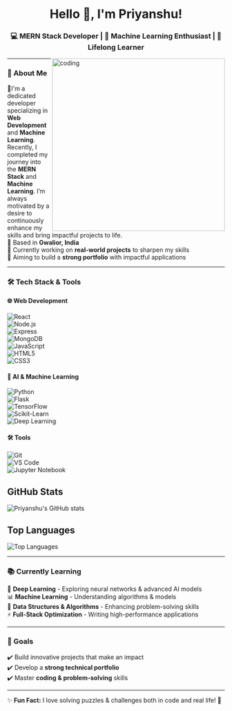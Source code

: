 <!-- GitHub README.md -->

<h1 align="center">Hello 👋, I'm Priyanshu!</h1>
<h3 align="center">💻 MERN Stack Developer | 🤖 Machine Learning Enthusiast | 🌱 Lifelong Learner</h3>

<img align="right" alt="coding" width="400" src="https://user-images.githubusercontent.com/55389276/140866485-8fb1c876-9a8f-4d6a-98dc-08c4981eaf70.gif">

---

### 🚀 About Me  
🎯I'm a dedicated developer specializing in **Web Development** and **Machine Learning**. Recently, I completed my journey into the **MERN Stack** and **Machine Learning**. I’m always motivated by a desire to continuously enhance my skills and bring impactful projects to life.  
📍 Based in **Gwalior, India**  
🔨 Currently working on **real-world projects** to sharpen my skills  
🌟 Aiming to build a **strong portfolio** with impactful applications  

---

### 🛠 Tech Stack & Tools  

#### 🌐 Web Development  
![React](https://img.shields.io/badge/-React-61DAFB?style=for-the-badge&logo=react&logoColor=white)  
![Node.js](https://img.shields.io/badge/-Node.js-339933?style=for-the-badge&logo=node.js&logoColor=white)  
![Express](https://img.shields.io/badge/-Express-000000?style=for-the-badge&logo=express&logoColor=white)  
![MongoDB](https://img.shields.io/badge/-MongoDB-47A248?style=for-the-badge&logo=mongodb&logoColor=white)  
![JavaScript](https://img.shields.io/badge/-JavaScript-F7DF1E?style=for-the-badge&logo=javascript&logoColor=black)  
![HTML5](https://img.shields.io/badge/-HTML5-E34F26?style=for-the-badge&logo=html5&logoColor=white)  
![CSS3](https://img.shields.io/badge/-CSS3-1572B6?style=for-the-badge&logo=css3&logoColor=white)  

#### 🤖 AI & Machine Learning  
![Python](https://img.shields.io/badge/-Python-3776AB?style=for-the-badge&logo=python&logoColor=white)  
![Flask](https://img.shields.io/badge/-Flask-000000?style=for-the-badge&logo=flask&logoColor=white)  
![TensorFlow](https://img.shields.io/badge/-TensorFlow-FF6F00?style=for-the-badge&logo=tensorflow&logoColor=white)  
![Scikit-Learn](https://img.shields.io/badge/-Scikit%20Learn-F7931E?style=for-the-badge&logo=scikit-learn&logoColor=white)  
![Deep Learning](https://img.shields.io/badge/-Deep%20Learning-DC143C?style=for-the-badge&logo=pytorch&logoColor=white)  
  

#### 🛠 Tools  
![Git](https://img.shields.io/badge/-Git-F05032?style=for-the-badge&logo=git&logoColor=white)  
![VS Code](https://img.shields.io/badge/-VS%20Code-007ACC?style=for-the-badge&logo=visual-studio-code&logoColor=white)  
![Jupyter Notebook](https://img.shields.io/badge/-Jupyter%20Notebook-F37626?style=for-the-badge&logo=jupyter&logoColor=white)    

## GitHub Stats
![Priyanshu's GitHub stats](https://github-readme-stats.vercel.app/api?username=Priyanshu3369&show_icons=true&theme=radical)

## Top Languages
![Top Languages](https://github-readme-stats.vercel.app/api/top-langs/?username=Priyanshu3369&layout=compact&theme=radical)

---
### 📚 Currently Learning  
🚀 **Deep Learning** - Exploring neural networks & advanced AI models  
📊 **Machine Learning** - Understanding algorithms & models  
🧩 **Data Structures & Algorithms** - Enhancing problem-solving skills  
⚡ **Full-Stack Optimization** - Writing high-performance applications  

---

### 🎯 Goals  
✔️ Build innovative projects that make an impact  
✔️ Develop a **strong technical portfolio**  
✔️ Master **coding & problem-solving** skills  

---

✨ **Fun Fact:** I love solving puzzles & challenges both in code and real life! 🧩
